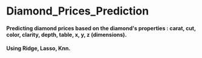 # Diamond_Prices_Prediction
#### Predicting diamond prices based on the diamond's properties : carat, cut, color, clarity, depth, table, x, y, z (dimensions).
#### Using Ridge, Lasso, Knn.
